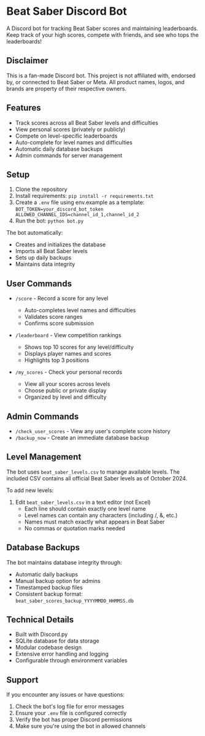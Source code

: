 # Beat Saber Discord Bot

A Discord bot for tracking Beat Saber scores and maintaining leaderboards. Keep track of your high scores, compete with friends, and see who tops the leaderboards!

## Disclaimer

This is a fan-made Discord bot. This project is not affiliated with, endorsed by, or connected to Beat Saber or Meta. All product names, logos, and brands are property of their respective owners.

## Features

- Track scores across all Beat Saber levels and difficulties
- View personal scores (privately or publicly)
- Compete on level-specific leaderboards
- Auto-complete for level names and difficulties
- Automatic daily database backups
- Admin commands for server management

## Setup

1. Clone the repository
2. Install requirements:   ```
   pip install -r requirements.txt   ```
3. Create a `.env` file using env.example as a template:   ```
   BOT_TOKEN=your_discord_bot_token
   ALLOWED_CHANNEL_IDS=channel_id_1,channel_id_2   ```
4. Run the bot:   ```
   python bot.py   ```

The bot automatically:
- Creates and initializes the database
- Imports all Beat Saber levels
- Sets up daily backups
- Maintains data integrity

## User Commands

- `/score` - Record a score for any level
  - Auto-completes level names and difficulties
  - Validates score ranges
  - Confirms score submission

- `/leaderboard` - View competition rankings
  - Shows top 10 scores for any level/difficulty
  - Displays player names and scores
  - Highlights top 3 positions

- `/my_scores` - Check your personal records
  - View all your scores across levels
  - Choose public or private display
  - Organized by level and difficulty

## Admin Commands

- `/check_user_scores` - View any user's complete score history
- `/backup_now` - Create an immediate database backup

## Level Management

The bot uses `beat_saber_levels.csv` to manage available levels. The included CSV contains all official Beat Saber levels as of October 2024.

To add new levels:
1. Edit `beat_saber_levels.csv` in a text editor (not Excel)
   - Each line should contain exactly one level name
   - Level names can contain any characters (including /, &, etc.)
   - Names must match exactly what appears in Beat Saber
   - No commas or quotation marks needed

## Database Backups

The bot maintains database integrity through:
- Automatic daily backups
- Manual backup option for admins
- Timestamped backup files
- Consistent backup format: `beat_saber_scores_backup_YYYYMMDD_HHMMSS.db`

## Technical Details

- Built with Discord.py
- SQLite database for data storage
- Modular codebase design
- Extensive error handling and logging
- Configurable through environment variables

## Support

If you encounter any issues or have questions:
1. Check the bot's log file for error messages
2. Ensure your `.env` file is configured correctly
3. Verify the bot has proper Discord permissions
4. Make sure you're using the bot in allowed channels
